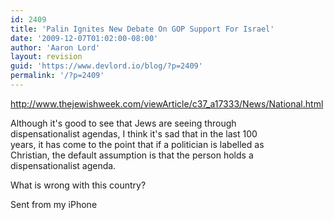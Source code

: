 ```yaml
---
id: 2409
title: 'Palin Ignites New Debate On GOP Support For Israel'
date: '2009-12-07T01:02:00-08:00'
author: 'Aaron Lord'
layout: revision
guid: 'https://www.devlord.io/blog/?p=2409'
permalink: '/?p=2409'
---
```


<a href="http://www.thejewishweek.com/viewArticle/c37_a17333/News/National.html">http://www.thejewishweek.com/viewArticle/c37_a17333/News/National.html</a><p>Although it&#039;s good to see that Jews are seeing through  <br>dispensationalist agendas, I think it&#039;s sad that in the last 100  <br>years, it has come to the point that  if a politician is labelled as  <br>Christian, the default assumption is that the person holds a  <br>dispensationalist agenda.<p>What is wrong with this country?<p>Sent from my iPhone<div class="blogger-post-footer"></div>